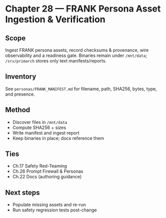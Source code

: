 # Chapter 28 — FRANK Persona Asset Ingestion & Verification

## Scope
Ingest FRANK persona assets, record checksums & provenance, wire observability and a readiness gate.
Binaries remain under `/mnt/data`; `/srv/primarch` stores only text manifests/reports.

## Inventory
See `personas/FRANK_MANIFEST.md` for filename, path, SHA256, bytes, type, and presence.

## Method
- Discover files in `/mnt/data`
- Compute SHA256 + sizes
- Write manifest and ingest report
- Keep binaries in place; docs reference them

## Ties
- Ch.17 Safety Red-Teaming
- Ch.26 Prompt Firewall & Personas
- Ch.22 Docs (authoring guidance)

## Next steps
- Populate missing assets and re-run
- Run safety regression tests post-change